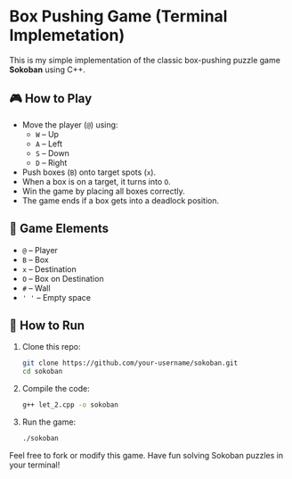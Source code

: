 
# Box Pushing Game (Terminal Implemetation)

This is my simple implementation of the classic box-pushing puzzle game **Sokoban** using C++.

## 🎮 How to Play

- Move the player (`@`) using:
  - `W` – Up
  - `A` – Left
  - `S` – Down
  - `D` – Right
- Push boxes (`B`) onto target spots (`x`).
- When a box is on a target, it turns into `O`.
- Win the game by placing all boxes correctly.
- The game ends if a box gets into a deadlock position.

## 🧱 Game Elements

- `@` – Player
- `B` – Box
- `x` – Destination
- `O` – Box on Destination
- `#` – Wall
- `' '` – Empty space

## 🚀 How to Run

1. Clone this repo:
   ```bash
   git clone https://github.com/your-username/sokoban.git
   cd sokoban
   ```

2. Compile the code:
   ```bash
   g++ let_2.cpp -o sokoban
   ```

3. Run the game:
   ```bash
   ./sokoban
   ```
   
Feel free to fork or modify this game. Have fun solving Sokoban puzzles in your terminal!
